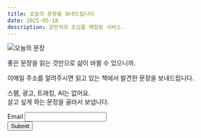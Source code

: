 ```yaml
---
title: 오늘의 문장을 보내드립니다
date: 2025-05-18
description: 강민석의 초심플 메일링 서비스.
---
```


<script src="https://challenges.cloudflare.com/turnstile/v0/api.js" async defer></script>

![오늘의 문장](https://bear-images.sfo2.cdn.digitaloceanspaces.com/us/20250518_205452.webp)

좋은 문장을 읽는 것만으로 삶이 바뀔 수 있으니까.

이메일 주소를 알려주시면 읽고 있는 책에서 발견한 문장을 보내드립니다.

스팸, 광고, 트래킹, AI는 없어요.\
살고 싶게 하는 문장을 골라서 보냅니다.

<form action="https://emails.kang-2fb.workers.dev/" method="post" onsubmit="return validateTurnstile();">
  <label for="email">Email</label>
  <input type="email" name="email" id="email" required>

  <div class="cf-turnstile"
       data-sitekey="your-site-key"
       data-callback="onTurnstileSuccess"></div>
  <input type="hidden" name="cf-turnstile-response" id="cf-turnstile-response">

  <input type="hidden" name="redirect" value="https://kangminsuk.com/thank-you/">
  <input type="submit" value="Submit">
</form>

<script>
  function onTurnstileSuccess(token) {
    document.getElementById("cf-turnstile-response").value = token;
  }

  function validateTurnstile() {
    const token = document.getElementById("cf-turnstile-response").value;
    if (!token) {
      alert("Please complete the CAPTCHA.");
      return false;
    }
    return true;
  }
</script>